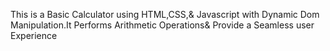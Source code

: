 This is a Basic Calculator using HTML,CSS,& Javascript with Dynamic Dom Manipulation.It Performs Arithmetic Operations& Provide a Seamless user Experience
